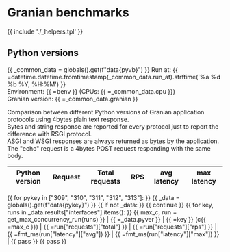 # Granian benchmarks

{{ include './_helpers.tpl' }}

## Python versions

{{ _common_data = globals().get(f"data{pyvb}") }}
Run at: {{ =datetime.datetime.fromtimestamp(_common_data.run_at).strftime('%a %d %b %Y, %H:%M') }}    
Environment: {{ =benv }} (CPUs: {{ =_common_data.cpu }})    
Granian version: {{ =_common_data.granian }}    

Comparison between different Python versions of Granian application protocols using 4bytes plain text response.    
Bytes and string response are reported for every protocol just to report the difference with RSGI protocol.    
ASGI and WSGI responses are always returned as bytes by the application.    
The "echo" request is a 4bytes POST request responding with the same body.

| Python version | Request | Total requests | RPS | avg latency | max latency |
| --- | --- | --- | --- | --- | --- |
{{ for pykey in ["309", "310", "311", "312", "313"]: }}
{{ _data = globals().get(f"data{pykey}") }}
{{ if not _data: }}
{{ continue }}
{{ for key, runs in _data.results["interfaces"].items(): }}
{{ max_c, run = get_max_concurrency_run(runs) }}
| {{ =_data.pyver }} | {{ =key }} (c{{ =max_c }}) | {{ =run["requests"]["total"] }} | {{ =run["requests"]["rps"] }} | {{ =fmt_ms(run["latency"]["avg"]) }} | {{ =fmt_ms(run["latency"]["max"]) }} |
{{ pass }}
{{ pass }}
